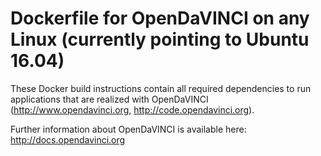 # Dockerfile for OpenDaVINCI on any Linux (currently pointing to Ubuntu 16.04)

These Docker build instructions contain all required dependencies to run
applications that are realized with OpenDaVINCI (http://www.opendavinci.org,
http://code.opendavinci.org).

Further information about OpenDaVINCI is available here: http://docs.opendavinci.org
